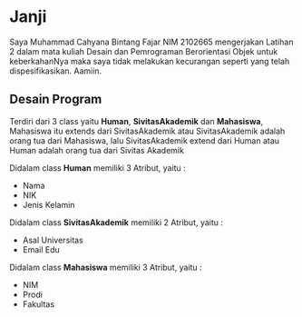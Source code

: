 # Janji
Saya Muhammad Cahyana Bintang Fajar NIM 2102665 mengerjakan Latihan 2 dalam mata kuliah Desain dan Pemrograman Berorientasi Objek untuk keberkahanNya maka saya tidak melakukan kecurangan seperti yang telah dispesifikasikan. Aamiin.

## Desain Program 
Terdiri dari 3 class yaitu **Human**, **SivitasAkademik** dan  **Mahasiswa**, Mahasiswa itu extends dari SivitasAkademik atau SivitasAkademik adalah orang tua dari Mahasiswa, lalu SivitasAkademik extend dari Human atau Human adalah orang tua dari Sivitas Akademik

Didalam class **Human** memiliki 3 Atribut, yaitu : 
* Nama
* NIK
* Jenis Kelamin 

Didalam class **SivitasAkademik** memiliki 2 Atribut, yaitu : 
* Asal Universitas
* Email Edu

Didalam class **Mahasiswa** memiliki 3 Atribut, yaitu : 
* NIM
* Prodi
* Fakultas 


